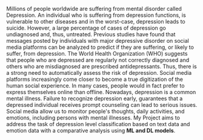 Millions of people worldwide are suffering from mental disorder called Depression. An
individual who is suffering from depression functions, is vulnerable to other diseases and in 
the worst-case, depression leads to suicide. However, a large percentage of cases of depression 
go undiagnosed and, thus, untreated. Previous studies have found that messages posted by 
individuals with major depressive disorder on social media platforms can be analyzed to predict 
if they are suffering, or likely to suffer, from depression. The World Health Organization 
(WHO) suggests that people who are depressed are regularly not correctly diagnosed and others 
who are misdiagnosed are prescribed antidepressants. Thus, there is a strong need to 
automatically assess the risk of depression. Social media platforms increasingly come closer to 
become a true digitization of the human social experience. In many cases, people would in fact 
prefer to express themselves online than offline. Nowadays, depression is a common mental 
illness. Failure to recognize depression early, guarantees that a depressed individual receives 
prompt counseling can lead to serious issues. Social media allow us to monitor people's 
thoughts, daily activities, and emotions, including persons with mental illnesses. My Project 
aims to address the task of depression level classification based on text data and emotion data 
with a comparative analysis using **ML and DL models**.
